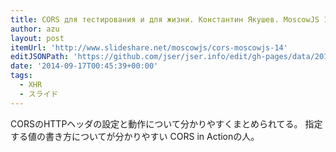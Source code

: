 ```yaml
---
title: CORS для тестирования и для жизни. Константин Якушев. MoscowJS 14
author: azu
layout: post
itemUrl: 'http://www.slideshare.net/moscowjs/cors-moscowjs-14'
editJSONPath: 'https://github.com/jser/jser.info/edit/gh-pages/data/2014/09/index.json'
date: '2014-09-17T00:45:39+00:00'
tags:
  - XHR
  - スライド
---
```

CORSのHTTPヘッダの設定と動作について分かりやすくまとめられてる。 
指定する値の書き方についてが分かりやすい
CORS in Actionの人。

